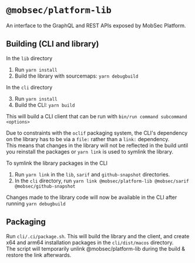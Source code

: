 # `@mobsec/platform-lib`

An interface to the GraphQL and REST APIs exposed by MobSec Platform.

## Building (CLI and library)

In the `lib` directory

1. Run `yarn install`
2. Build the library with sourcemaps: `yarn debugbuild`

In the `cli` directory

3. Run `yarn install`
4. Build the CLI: `yarn build`

This will build a CLI client that can be run with `bin/run command subcommand <options>`

Due to constraints with the `oclif` packaging system, the CLI's dependency on the library has to be via a `file:` rather than a `link:` dependency.<br/>
This means that changes in the library will not be reflected in the build until you reinstall the packages or `yarn link` is used to symlink the library.

To symlink the library packages in the CLI

1. Run `yarn link` in the `lib`, `sarif` and `github-snapshot` directories.
2. In the `cli` directory, run `yarn link @mobsec/platform-lib @mobsec/sarif @mobsec/github-snapshot`

Changes made to the library code will now be available in the CLI after running `yarn debugbuild`

## Packaging

Run `cli/.ci/package.sh`. This will build the library and the client, and create x64 and arm64 installation
packages in the `cli/dist/macos` directory.<br/>
The script will temporarily unlink @mobsec/platform-lib during the build & restore the link afterwards.
